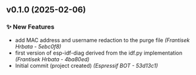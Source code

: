 ## v0.1.0 (2025-02-06)

### ✨ New Features

- add MAC address and username redaction to the purge file *(Frantisek Hrbata - 5ebc0f8)*
- first version of esp-idf-diag derived from the idf.py implementation *(Frantisek Hrbata - 4ba80ed)*
- Initial commit (project created) *(Espressif BOT - 53d13c1)*
